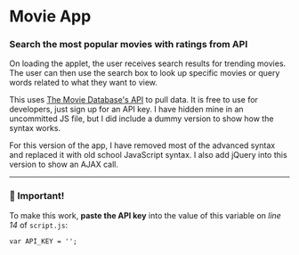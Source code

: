 # Movie App

### Search the most popular movies with ratings from API  
On loading the applet, the user receives search results for trending movies. The user can then use the search box to look up specific movies or query words related to what they want to view.  

This uses [The Movie Database's API](https://developers.themoviedb.org/3/getting-started/introduction) to pull data. It is free to use for developers, just sign up for an API key. I have hidden mine in an uncommitted JS file, but I did include a dummy version to show how the syntax works.  

For this version of the app, I have removed most of the advanced syntax and replaced it with old school JavaScript syntax. I also add jQuery into this version to show an AJAX call.  

---
### 🔎 Important!
To make this work, **paste the API key** into the value of this variable on *line 14* of `script.js`:
```
var API_KEY = '';
```